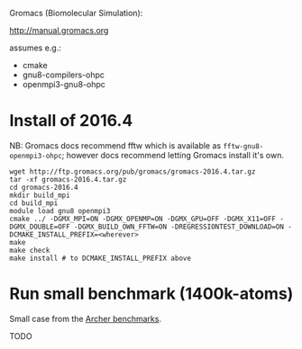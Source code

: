 Gromacs (Biomolecular Simulation):

http://manual.gromacs.org

assumes e.g.:
 - cmake
 - gnu8-compilers-ohpc
 - openmpi3-gnu8-ohpc

# Install of 2016.4

NB: Gromacs docs recommend fftw which is available as `fftw-gnu8-openmpi3-ohpc`; however docs recommend letting Gromacs install it's own.

```
wget http://ftp.gromacs.org/pub/gromacs/gromacs-2016.4.tar.gz
tar -xf gromacs-2016.4.tar.gz
cd gromacs-2016.4
mkdir build_mpi
cd build_mpi
module load gnu8 openmpi3
cmake ../ -DGMX_MPI=ON -DGMX_OPENMP=ON -DGMX_GPU=OFF -DGMX_X11=OFF -DGMX_DOUBLE=OFF -DGMX_BUILD_OWN_FFTW=ON -DREGRESSIONTEST_DOWNLOAD=ON -DCMAKE_INSTALL_PREFIX=<wherever>
make
make check
make install # to DCMAKE_INSTALL_PREFIX above
```

# Run small benchmark (1400k-atoms)
Small case from the [Archer benchmarks](https://github.com/hpc-uk/archer-benchmarks/tree/master/apps/GROMACS#small-benchmark-1400k-atom-pair-of-hegfr-dimers-of-1ivo-and-1nql).

TODO

